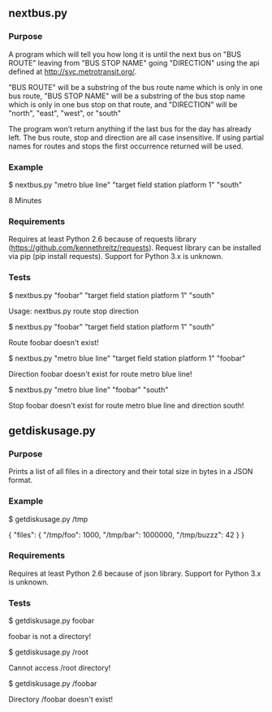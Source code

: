 
## nextbus.py

### Purpose

A program which will tell you how long it is until the next bus on "BUS ROUTE" leaving from "BUS STOP NAME" going "DIRECTION"
using the api defined at http://svc.metrotransit.org/.

"BUS ROUTE" will be a substring of the bus route name which is only in one bus route, 
"BUS STOP NAME" will be a substring of the bus stop name which is only in one bus stop on that route, and
"DIRECTION" will be "north", "east", "west", or "south"

The program won’t return anything if the last bus for the day has already left.
The bus route, stop and direction are all case insensitive.
If using partial names for routes and stops the first occurrence returned will be used.


### Example

$ nextbus.py "metro blue line" "target field station platform 1" "south"

8 Minutes

### Requirements

Requires at least Python 2.6 because of requests library (https://github.com/kennethreitz/requests).
Request library can be installed via pip (pip install requests).
Support for Python 3.x is unknown.

### Tests

$ nextbus.py "foobar" "target field station platform 1" "south"

Usage: nextbus.py route stop direction

$ nextbus.py "foobar" "target field station platform 1" "south"

Route foobar doesn't exist!

$ nextbus.py "metro blue line" "target field station platform 1" "foobar"

Direction foobar doesn't exist for route metro blue line!

$ nextbus.py "metro blue line" "foobar" "south"

Stop foobar doesn't exist for route metro blue line and direction south!

## getdiskusage.py

### Purpose
Prints a list of all files in a directory and their total size in bytes in a JSON format.

### Example

$ getdiskusage.py /tmp

{
    "files": {
        "/tmp/foo": 1000,
        "/tmp/bar": 1000000,
        "/tmp/buzzz": 42
    }
}

### Requirements
Requires at least Python 2.6 because of json library. Support for Python 3.x is unknown.

### Tests
$ getdiskusage.py foobar

foobar is not a directory!

$ getdiskusage.py /root

Cannot access /root directory!

$ getdiskusage.py /foobar

Directory /foobar doesn't exist!
